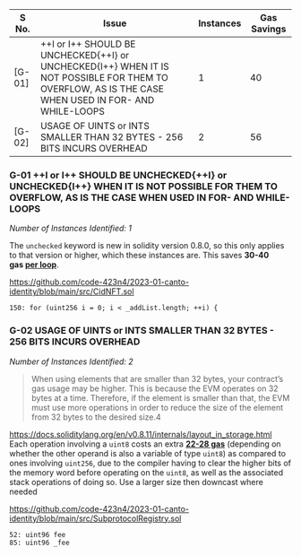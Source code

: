 



| S No. | Issue | Instances | Gas Savings |
|-----|-----|-----|-----|
| [G-01] | ++I or I++ SHOULD BE UNCHECKED{++I} or UNCHECKED{I++} WHEN IT IS NOT POSSIBLE FOR THEM TO OVERFLOW, AS IS THE CASE WHEN USED IN FOR- AND WHILE-LOOPS | 1 | 40
| [G-02] | USAGE OF UINTS or INTS SMALLER THAN 32 BYTES - 256 BITS INCURS OVERHEAD | 2 | 56


### G-01 ++I or I++ SHOULD BE UNCHECKED{++I} or UNCHECKED{I++} WHEN IT IS NOT POSSIBLE FOR THEM TO OVERFLOW, AS IS THE CASE WHEN USED IN FOR- AND WHILE-LOOPS

*Number of Instances Identified: 1*

The `unchecked` keyword is new in solidity version 0.8.0, so this only applies to that version or higher, which these instances are. This saves **30-40 gas [per loop](https://gist.github.com/hrkrshnn/ee8fabd532058307229d65dcd5836ddc#the-increment-in-for-loop-post-condition-can-be-made-unchecked)**.

https://github.com/code-423n4/2023-01-canto-identity/blob/main/src/CidNFT.sol

```
150: for (uint256 i = 0; i < _addList.length; ++i) {
```


### G-02 USAGE OF UINTS or INTS SMALLER THAN 32 BYTES - 256 BITS INCURS OVERHEAD

*Number of Instances Identified: 2*

> When using elements that are smaller than 32 bytes, your contract’s gas usage may be higher. This is because the EVM operates on 32 bytes at a time. Therefore, if the element is smaller than that, the EVM must use more operations in order to reduce the size of the element from 32 bytes to the desired size.4

https://docs.soliditylang.org/en/v0.8.11/internals/layout_in_storage.html Each operation involving a `uint8` costs an extra [**22-28 gas**]([https://gist.github.com/IllIllI000/9388d20c70f9a4632eb3ca7836f54977](https://gist.github.com/IllIllI000/9388d20c70f9a4632eb3ca7836f54977)) (depending on whether the other operand is also a variable of type `uint8`) as compared to ones involving `uint256`, due to the compiler having to clear the higher bits of the memory word before operating on the `uint8`, as well as the associated stack operations of doing so. Use a larger size then downcast where needed

https://github.com/code-423n4/2023-01-canto-identity/blob/main/src/SubprotocolRegistry.sol

```
52: uint96 fee
85: uint96 _fee
```
